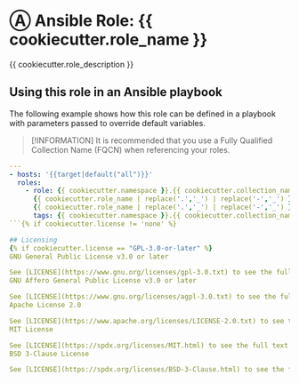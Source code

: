 # Ⓐ Ansible Role: {{ cookiecutter.role_name }}

{{ cookiecutter.role_description }}

<!-- TODO| ## Requirements

Any pre-requisites that may not be covered by Ansible itself or the role should be mentioned here. For instance, if the role uses the EC2 module, it may be a good idea to mention in this section that the boto package is required.
-->

<!-- TODO| ## Role Variables

 A description of the settable variables for this role should go here, including any variables that are in defaults/main.yml, vars/main.yml, and any variables that can/should be set via parameters to the role. Any variables that are read from other roles and/or the global scope (ie. hostvars, group vars, etc.) should be mentioned here as well.

An example variable.

  {{ cookiecutter.role_name }}_variable1

Another example variable.

  {{ cookiecutter.role_name }}_variable2
-->

<!-- TODO| ## Dependencies

A list of other roles hosted on Galaxy should go here, plus any details in regards to parameters that may need to be set for other roles, or variables that are used from other roles.

None
-->

## Using this role in an Ansible playbook

The following example shows how this role can be defined in a playbook with parameters passed to override default variables.

> [!INFORMATION]
> It is recommended that you use a Fully Qualified Collection Name (FQCN) when referencing your roles.

```yaml
---
- hosts: '{{target|default("all")}}'
  roles:
    - role: {{ cookiecutter.namespace }}.{{ cookiecutter.collection_name }}.{{ cookiecutter.role_name }}
      {{ cookiecutter.role_name | replace('.','_') | replace('-','_') }}_variable1: true
      {{ cookiecutter.role_name | replace('.','_') | replace('-','_') }}_variable2: false
      tags: {{ cookiecutter.namespace }}.{{ cookiecutter.collection_name }}.{{ cookiecutter.role_name }}
```{% if cookiecutter.license != 'none' %}

## Licensing
{% if cookiecutter.license == "GPL-3.0-or-later" %}
GNU General Public License v3.0 or later

See [LICENSE](https://www.gnu.org/licenses/gpl-3.0.txt) to see the full text.{% elif cookiecutter.license == "AGPL-3.0-or-later" %}
GNU Affero General Public License v3.0 or later

See [LICENSE](https://www.gnu.org/licenses/agpl-3.0.txt) to see the full text.{% elif cookiecutter.license == "Apache-2.0" %}
Apache License 2.0

See [LICENSE](https://www.apache.org/licenses/LICENSE-2.0.txt) to see the full text.{% elif cookiecutter.license == "MIT" %}
MIT License

See [LICENSE](https://spdx.org/licenses/MIT.html) to see the full text.{% elif cookiecutter.license == "BSD-3-Clause" %}
BSD 3-Clause License

See [LICENSE](https://spdx.org/licenses/BSD-3-Clause.html) to see the full text.{% endif %}{% endif +%}
